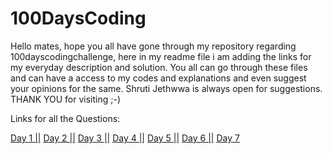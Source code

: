 # 100DaysCoding

Hello mates, hope you all have gone through my repository regarding 100dayscodingchallenge, here in my readme file i am adding the links
for my everyday description and solution. You all can go through these files and can have a access to my codes and explanations and even suggest your 
opinions for the same.
Shruti Jethwwa is always open for suggestions.
THANK YOU for visiting ;-)

Links for all the Questions:

[Day 1 ||](https://github.com/shrutiJethwa/100DaysCoding/blob/main/Day%201)
[Day 2 ||](https://github.com/shrutiJethwa/100DaysCoding/blob/main/Day%202)
[Day 3 ||](https://github.com/shrutiJethwa/100DaysCoding/blob/main/Day%203)
[Day 4 ||](https://github.com/shrutiJethwa/100DaysCoding/blob/main/Day%204)
[Day 5 ||](https://github.com/shrutiJethwa/100DaysCoding/blob/main/Day%205)
[Day 6 ||](https://github.com/shrutiJethwa/100DaysCoding/tree/main/Day%206)
[Day 7](https://github.com/shrutiJethwa/100DaysCoding/tree/main/Day%207)
